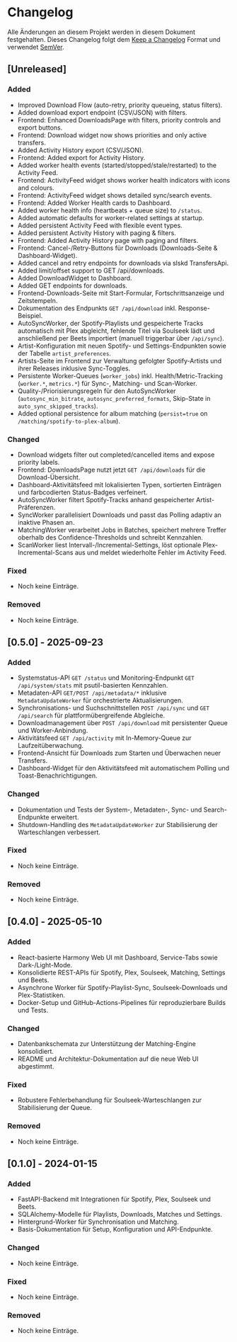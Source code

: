 # Changelog

Alle Änderungen an diesem Projekt werden in diesem Dokument festgehalten. Dieses Changelog folgt dem [Keep a Changelog](https://keepachangelog.com/de/1.1.0/) Format und verwendet [SemVer](https://semver.org/lang/de/).

## [Unreleased]
### Added
- Improved Download Flow (auto-retry, priority queueing, status filters).
- Added download export endpoint (CSV/JSON) with filters.
- Frontend: Enhanced DownloadsPage with filters, priority controls and export buttons.
- Frontend: Download widget now shows priorities and only active transfers.
- Added Activity History export (CSV/JSON).
- Frontend: Added export for Activity History.
- Added worker health events (started/stopped/stale/restarted) to the Activity Feed.
- Frontend: ActivityFeed widget shows worker health indicators with icons and colours.
- Frontend: ActivityFeed widget shows detailed sync/search events.
- Frontend: Added Worker Health cards to Dashboard.
- Added worker health info (heartbeats + queue size) to `/status`.
- Added automatic defaults for worker-related settings at startup.
- Added persistent Activity Feed with flexible event types.
- Added persistent Activity History with paging & filters.
- Frontend: Added Activity History page with paging and filters.
- Frontend: Cancel-/Retry-Buttons für Downloads (Downloads-Seite & Dashboard-Widget).
- Added cancel and retry endpoints for downloads via slskd TransfersApi.
- Added limit/offset support to GET /api/downloads.
- Added DownloadWidget to Dashboard.
- Added GET endpoints for downloads.
- Frontend-Downloads-Seite mit Start-Formular, Fortschrittsanzeige und Zeitstempeln.
- Dokumentation des Endpunkts `GET /api/download` inkl. Response-Beispiel.
- AutoSyncWorker, der Spotify-Playlists und gespeicherte Tracks automatisch mit Plex abgleicht, fehlende Titel via Soulseek lädt und anschließend per Beets importiert (manuell triggerbar über `/api/sync`).
- Artist-Konfiguration mit neuen Spotify- und Settings-Endpunkten sowie der Tabelle `artist_preferences`.
- Artists-Seite im Frontend zur Verwaltung gefolgter Spotify-Artists und ihrer Releases inklusive Sync-Toggles.
- Persistente Worker-Queues (`worker_jobs`) inkl. Health/Metric-Tracking (`worker.*`, `metrics.*`) für Sync-, Matching- und Scan-Worker.
- Quality-/Priorisierungsregeln für den AutoSyncWorker (`autosync_min_bitrate`, `autosync_preferred_formats`, Skip-State in `auto_sync_skipped_tracks`).
- Added optional persistence for album matching (`persist=true` on `/matching/spotify-to-plex-album`).

### Changed
- Download widgets filter out completed/cancelled items and expose priority labels.
- Frontend: DownloadsPage nutzt jetzt `GET /api/downloads` für die Download-Übersicht.
- Dashboard-Aktivitätsfeed mit lokalisierten Typen, sortierten Einträgen und farbcodierten Status-Badges verfeinert.
- AutoSyncWorker filtert Spotify-Tracks anhand gespeicherter Artist-Präferenzen.
- SyncWorker parallelisiert Downloads und passt das Polling adaptiv an inaktive Phasen an.
- MatchingWorker verarbeitet Jobs in Batches, speichert mehrere Treffer oberhalb des Confidence-Thresholds und schreibt Kennzahlen.
- ScanWorker liest Intervall-/Incremental-Settings, löst optionale Plex-Incremental-Scans aus und meldet wiederholte Fehler im Activity Feed.

### Fixed
- Noch keine Einträge.

### Removed
- Noch keine Einträge.

## [0.5.0] - 2025-09-23
### Added
- Systemstatus-API `GET /status` und Monitoring-Endpunkt `GET /api/system/stats` mit psutil-basierten Kennzahlen.
- Metadaten-API `GET/POST /api/metadata/*` inklusive `MetadataUpdateWorker` für orchestrierte Aktualisierungen.
- Synchronisations- und Suchschnittstellen `POST /api/sync` und `GET /api/search` für plattformübergreifende Abgleiche.
- Downloadmanagement über `POST /api/download` mit persistenter Queue und Worker-Anbindung.
- Aktivitätsfeed `GET /api/activity` mit In-Memory-Queue zur Laufzeitüberwachung.
- Frontend-Ansicht für Downloads zum Starten und Überwachen neuer Transfers.
- Dashboard-Widget für den Aktivitätsfeed mit automatischem Polling und Toast-Benachrichtigungen.

### Changed
- Dokumentation und Tests der System-, Metadaten-, Sync- und Search-Endpunkte erweitert.
- Shutdown-Handling des `MetadataUpdateWorker` zur Stabilisierung der Warteschlangen verbessert.

### Fixed
- Noch keine Einträge.

### Removed
- Noch keine Einträge.

## [0.4.0] - 2025-05-10
### Added
- React-basierte Harmony Web UI mit Dashboard, Service-Tabs sowie Dark-/Light-Mode.
- Konsolidierte REST-APIs für Spotify, Plex, Soulseek, Matching, Settings und Beets.
- Asynchrone Worker für Spotify-Playlist-Sync, Soulseek-Downloads und Plex-Statistiken.
- Docker-Setup und GitHub-Actions-Pipelines für reproduzierbare Builds und Tests.

### Changed
- Datenbankschemata zur Unterstützung der Matching-Engine konsolidiert.
- README und Architektur-Dokumentation auf die neue Web UI abgestimmt.

### Fixed
- Robustere Fehlerbehandlung für Soulseek-Warteschlangen zur Stabilisierung der Queue.

### Removed
- Noch keine Einträge.

## [0.1.0] - 2024-01-15
### Added
- FastAPI-Backend mit Integrationen für Spotify, Plex, Soulseek und Beets.
- SQLAlchemy-Modelle für Playlists, Downloads, Matches und Settings.
- Hintergrund-Worker für Synchronisation und Matching.
- Basis-Dokumentation für Setup, Konfiguration und API-Endpunkte.

### Changed
- Noch keine Einträge.

### Fixed
- Noch keine Einträge.

### Removed
- Noch keine Einträge.
